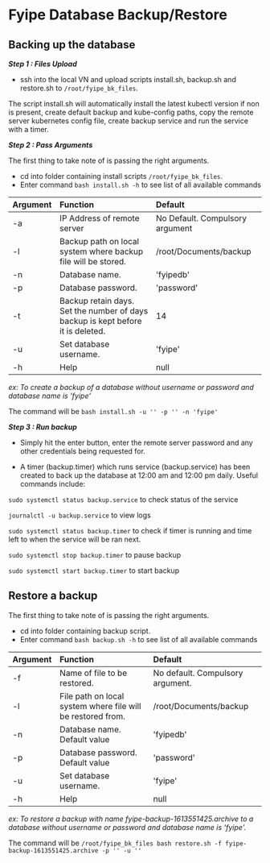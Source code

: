 # Fyipe Database Backup/Restore

## Backing up the database

**_Step 1 : Files Upload_**

-   ssh into the local VN and upload scripts install.sh, backup.sh and restore.sh to `/root/fyipe_bk_files`.

The script install.sh will automatically install the latest kubectl version if non is present, create default backup and kube-config paths, copy the remote server kubernetes config file, create backup service and run the service with a timer.

**_Step 2 : Pass Arguments_**

The first thing to take note of is passing the right arguments.

-   cd into folder containing install scripts `/root/fyipe_bk_files`.
-   Enter command `bash install.sh -h` to see list of all available commands

| Argument | Function                                                                        | Default                         |
| -------- | :------------------------------------------------------------------------------ | :------------------------------ |
| -a       | IP Address of remote server                                                     | No Default. Compulsory argument |
| -l       | Backup path on local system where backup file will be stored.                   | /root/Documents/backup          |
| -n       | Database name.                                                                  | 'fyipedb'                       |
| -p       | Database password.                                                              | 'password'                      |
| -t       | Backup retain days. Set the number of days backup is kept before it is deleted. | 14                              |
| -u       | Set database username.                                                          | 'fyipe'                         |
| -h       | Help                                                                            | null                            |

_ex: To create a backup of a database without username or password and database name is 'fyipe'_

The command will be `bash install.sh -u '' -p '' -n 'fyipe'`

**_Step 3 : Run backup_**

-   Simply hit the enter button, enter the remote server password and any other credentials being requested for.

-   A timer (backup.timer) which runs service (backup.service) has been created to back up the database at 12:00 am and 12:00 pm daily. Useful commands include:

`sudo systemctl status backup.service` to check status of the service

`journalctl -u backup.service` to view logs

`sudo systemctl status backup.timer` to check if timer is running and time left to when the service will be ran next.

`sudo systemctl stop backup.timer` to pause backup

`sudo systemctl start backup.timer` to start backup

## Restore a backup

The first thing to take note of is passing the right arguments.

-   cd into folder containing backup script.
-   Enter command `bash backup.sh -h` to see list of all available commands

| Argument | Function                                                    | Default                          |
| -------- | :---------------------------------------------------------- | :------------------------------- |
| -f       | Name of file to be restored.                                | No default. Compulsory argument. |
| -l       | File path on local system where file will be restored from. | /root/Documents/backup           |
| -n       | Database name. Default value                                | 'fyipedb'                        |
| -p       | Database password. Default value                            | 'password'                       |
| -u       | Set database username.                                      | 'fyipe'                          |
| -h       | Help                                                        | null                             |

_ex: To restore a backup with name fyipe-backup-1613551425.archive to a database without username or password and database name is 'fyipe'._

The command will be `/root/fyipe_bk_files bash restore.sh -f fyipe-backup-1613551425.archive -p '' -u ''`
